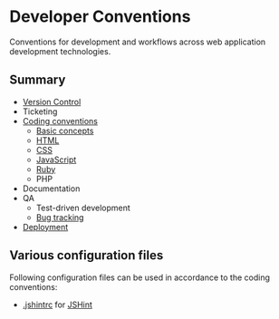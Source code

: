 # Developer Conventions

Conventions for development and workflows across web application development technologies.

## Summary

- [Version Control](VCS.md)
- Ticketing
- [Coding conventions](Conventions.md)
  - [Basic concepts](Basics.md)
  - [HTML](HTML.md)
  - [CSS](CSS.md)
  - [JavaScript](JavaScript.md)
  - [Ruby](Ruby.md)
  - PHP
- Documentation
- QA
  - Test-driven development
  - [Bug tracking](Bugtracking.md)
- [Deployment](Deployment.md)

## Various configuration files

Following configuration files can be used in accordance to the coding conventions:

- [.jshintrc](.rc/.jshintrc) for [JSHint](https://github.com/jshint/jshint)